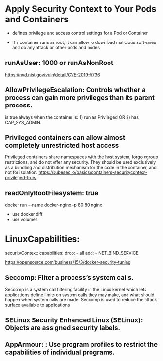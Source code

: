 # Apply Security Context to Your Pods and Containers

- defines privilege and access control settings for a Pod or Container 

- If a container runs as root, it can allow to download malicious softwares and do any attack on other pods and nodes

## runAsUser: 1000 or runAsNonRoot
https://nvd.nist.gov/vuln/detail/CVE-2019-5736


## AllowPrivilegeEscalation: Controls whether a process can gain more privileges than its parent process.
is true always when the container is: 1) run as Privileged OR 2) has CAP_SYS_ADMIN.

## Privileged containers can allow almost completely unrestricted host access
Privileged containers share namespaces with the host system, forgo cgroup restrictions, and do not offer any security. They should be used exclusively as a bundling and distribution mechanism for the code in the container, and not for isolation.
https://kubesec.io/basics/containers-securitycontext-privileged-true/


## readOnlyRootFilesystem: true
docker run --name docker-nginx -p 80:80 nginx
- use docker diff
- use volumes
# LinuxCapabilities:

securityContext:
  capabilities:
    drop:
      - all
    add:
      - NET_BIND_SERVICE

https://opensource.com/business/15/3/docker-security-tuning

## Seccomp: Filter a process’s system calls.
Seccomp is a system call filtering facility in the Linux kernel which lets applications define limits on system calls they may make, and what should happen when system calls are made. Seccomp is used to reduce the attack surface available to applications


## SELinux Security Enhanced Linux (SELinux): Objects are assigned security labels.
## AppArmour: : Use program profiles to restrict the capabilities of individual programs.

